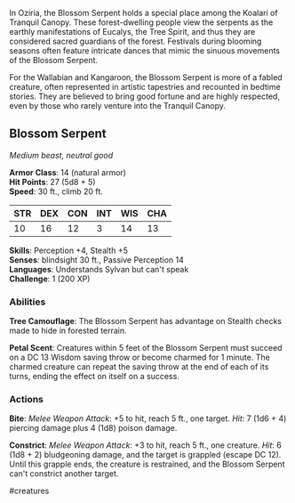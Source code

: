 In Oziria, the Blossom Serpent holds a special place among the Koalari of Tranquil Canopy. These forest-dwelling people view the serpents as the earthly manifestations of Eucalys, the Tree Spirit, and thus they are considered sacred guardians of the forest. Festivals during blooming seasons often feature intricate dances that mimic the sinuous movements of the Blossom Serpent.

For the Wallabian and Kangaroon, the Blossom Serpent is more of a fabled creature, often represented in artistic tapestries and recounted in bedtime stories. They are believed to bring good fortune and are highly respected, even by those who rarely venture into the Tranquil Canopy.

## Blossom Serpent

_Medium beast, neutral good_

**Armor Class**: 14 (natural armor)  
**Hit Points**: 27 (5d8 + 5)  
**Speed**: 30 ft., climb 20 ft.

|STR|DEX|CON|INT|WIS|CHA|
|---|---|---|---|---|---|
|10|16|12|3|14|13|

**Skills**: Perception +4, Stealth +5  
**Senses**: blindsight 30 ft., Passive Perception 14  
**Languages**: Understands Sylvan but can't speak  
**Challenge**: 1 (200 XP)

### Abilities

**Tree Camouflage**: The Blossom Serpent has advantage on Stealth checks made to hide in forested terrain.

**Petal Scent**: Creatures within 5 feet of the Blossom Serpent must succeed on a DC 13 Wisdom saving throw or become charmed for 1 minute. The charmed creature can repeat the saving throw at the end of each of its turns, ending the effect on itself on a success.

### Actions

**Bite**: _Melee Weapon Attack_: +5 to hit, reach 5 ft., one target. _Hit_: 7 (1d6 + 4) piercing damage plus 4 (1d8) poison damage.

**Constrict**: _Melee Weapon Attack_: +3 to hit, reach 5 ft., one creature. _Hit_: 6 (1d8 + 2) bludgeoning damage, and the target is grappled (escape DC 12). Until this grapple ends, the creature is restrained, and the Blossom Serpent can't constrict another target.

#creatures 
